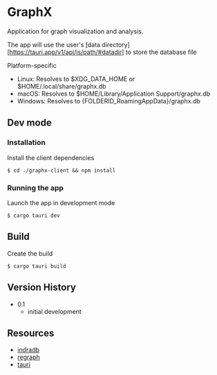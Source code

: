 # GraphX

Application for graph visualization and analysis.

The app will use the user's [data directory][https://tauri.app/v1/api/js/path/#datadir] to store the database file

Platform-specific
* Linux: Resolves to $XDG_DATA_HOME or $HOME/.local/share/graphx.db
* macOS: Resolves to $HOME/Library/Application Support/graphx.db
* Windows: Resolves to {FOLDERID_RoamingAppData}/graphx.db

## Dev mode

### Installation

Install the client dependencies
```
$ cd ./graphx-client && npm install
```

### Running the app

Launch the app in development mode
```
$ cargo tauri dev
```

## Build
Create the build
```
$ cargo tauri build
```

## Version History

* 0.1
    * initial development

## Resources

* [indradb](https://github.com/indradb/indradb)
* [regraph](https://github.com/Izhaki/regraph)
* [tauri](https://github.com/tauri-apps/tauri)
